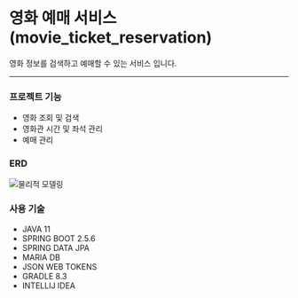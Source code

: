 # 영화 예매 서비스 (movie_ticket_reservation)

영화 정보를 검색하고 예매할 수 있는 서비스 입니다. 

--------------------------------------------------------

### 프로젝트 기능
* 영화 조회 및 검색
* 영화관 시간 및 좌석 관리
* 예매 관리


### ERD
![물리적 모델링](https://github.com/xenxxn/movie_ticket_reservation/assets/122286693/9a7e63b6-f775-4036-9768-1eb0d9ceaf77)


### 사용 기술
* JAVA 11
* SPRING BOOT 2.5.6
* SPRING DATA JPA
* MARIA DB
* JSON WEB TOKENS
* GRADLE 8.3
* INTELLIJ IDEA
